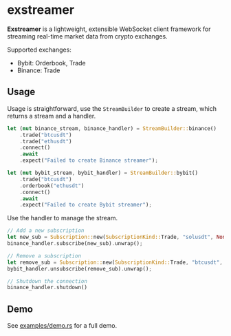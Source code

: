 # exstreamer

**Exstreamer** is a lightweight, extensible WebSocket client framework for streaming real-time market data from crypto exchanges.

Supported exchanges:
- Bybit: Orderbook, Trade
- Binance: Trade

## Usage

Usage is straightforward, use the `StreamBuilder` to create a stream, which returns a stream and a handler.
```rust
let (mut binance_stream, binance_handler) = StreamBuilder::binance()
    .trade("btcusdt")
    .trade("ethusdt")
    .connect()
    .await
    .expect("Failed to create Binance streamer");

let (mut bybit_stream, bybit_handler) = StreamBuilder::bybit()
    .trade("btcusdt")
    .orderbook("ethusdt")
    .connect()
    .await
    .expect("Failed to create Bybit streamer");
```

Use the handler to manage the stream.
```rust
// Add a new subscription
let new_sub = Subscription::new(SubscriptionKind::Trade, "solusdt", None, None);
binance_handler.subscribe(new_sub).unwrap();

// Remove a subscription
let remove_sub = Subscription::new(SubscriptionKind::Trade, "btcusdt", None, None);
bybit_handler.unsubscribe(remove_sub).unwrap();

// Shutdown the connection
binance_handler.shutdown()
```

## Demo

See [examples/demo.rs](examples/demo.rs) for a full demo.